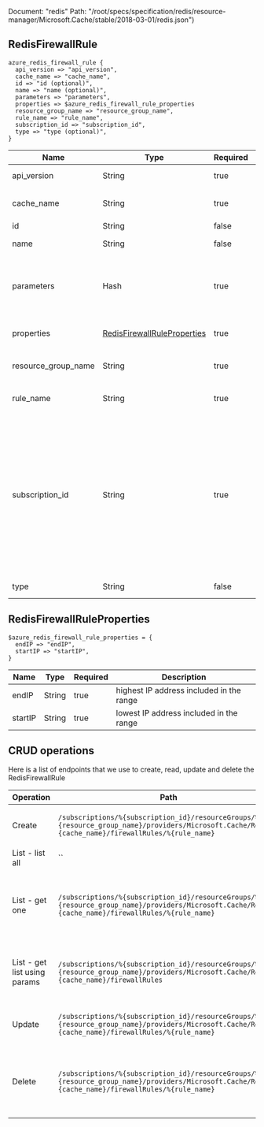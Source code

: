 Document: "redis"
Path: "/root/specs/specification/redis/resource-manager/Microsoft.Cache/stable/2018-03-01/redis.json")

## RedisFirewallRule

```puppet
azure_redis_firewall_rule {
  api_version => "api_version",
  cache_name => "cache_name",
  id => "id (optional)",
  name => "name (optional)",
  parameters => "parameters",
  properties => $azure_redis_firewall_rule_properties
  resource_group_name => "resource_group_name",
  rule_name => "rule_name",
  subscription_id => "subscription_id",
  type => "type (optional)",
}
```

| Name        | Type           | Required       | Description       |
| ------------- | ------------- | ------------- | ------------- |
|api_version | String | true | Client Api Version. |
|cache_name | String | true | The name of the Redis cache. |
|id | String | false | Resource ID. |
|name | String | false | Resource name. |
|parameters | Hash | true | Parameters supplied to the create or update redis firewall rule operation. |
|properties | [RedisFirewallRuleProperties](#redisfirewallruleproperties) | true | redis cache firewall rule properties |
|resource_group_name | String | true | The name of the resource group. |
|rule_name | String | true | The name of the firewall rule. |
|subscription_id | String | true | Gets subscription credentials which uniquely identify the Microsoft Azure subscription. The subscription ID forms part of the URI for every service call. |
|type | String | false | Resource type. |
        
## RedisFirewallRuleProperties

```puppet
$azure_redis_firewall_rule_properties = {
  endIP => "endIP",
  startIP => "startIP",
}
```

| Name        | Type           | Required       | Description       |
| ------------- | ------------- | ------------- | ------------- |
|endIP | String | true | highest IP address included in the range |
|startIP | String | true | lowest IP address included in the range |



## CRUD operations

Here is a list of endpoints that we use to create, read, update and delete the RedisFirewallRule

| Operation | Path | Verb | Description | OperationID |
| ------------- | ------------- | ------------- | ------------- | ------------- |
|Create|`/subscriptions/%{subscription_id}/resourceGroups/%{resource_group_name}/providers/Microsoft.Cache/Redis/%{cache_name}/firewallRules/%{rule_name}`|Put|Create or update a redis cache firewall rule|FirewallRules_CreateOrUpdate|
|List - list all|``||||
|List - get one|`/subscriptions/%{subscription_id}/resourceGroups/%{resource_group_name}/providers/Microsoft.Cache/Redis/%{cache_name}/firewallRules/%{rule_name}`|Get|Gets a single firewall rule in a specified redis cache.|FirewallRules_Get|
|List - get list using params|`/subscriptions/%{subscription_id}/resourceGroups/%{resource_group_name}/providers/Microsoft.Cache/Redis/%{cache_name}/firewallRules`|Get|Gets all firewall rules in the specified redis cache.|FirewallRules_ListByRedisResource|
|Update|`/subscriptions/%{subscription_id}/resourceGroups/%{resource_group_name}/providers/Microsoft.Cache/Redis/%{cache_name}/firewallRules/%{rule_name}`|Put|Create or update a redis cache firewall rule|FirewallRules_CreateOrUpdate|
|Delete|`/subscriptions/%{subscription_id}/resourceGroups/%{resource_group_name}/providers/Microsoft.Cache/Redis/%{cache_name}/firewallRules/%{rule_name}`|Delete|Deletes a single firewall rule in a specified redis cache.|FirewallRules_Delete|
